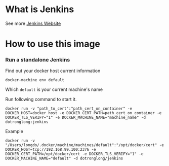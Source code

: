 # What is Jenkins

See more [Jenkins Website](https://jenkins.io/)

# How to use this image
### Run a standalone Jenkins
Find out your docker host current information
```console
docker-machine env default
```
Which `default` is your current machine's name

Run following command to start it.
```console
docker run -v "path_to_cert":"path_cert_on_container" -e DOCKER_HOST=docker_host -e DOCKER_CERT_PATH=path_cert_on_container -e DOCKER_TLS_VERIFY="1" -e DOCKER_MACHINE_NAME="machine_name" -d dotronglong:jenkins
```
Example
```console
docker run -v "/Users/longdo/.docker/machine/machines/default":"/opt/docker/cert" -e DOCKER_HOST=tcp://192.168.99.100:2376 -e DOCKER_CERT_PATH=/opt/docker/cert -e DOCKER_TLS_VERIFY="1" -e DOCKER_MACHINE_NAME="default" -d dotronglong/jenkins
```
